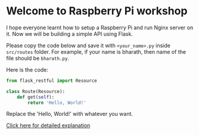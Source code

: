 # Welcome to Raspberry Pi workshop

I hope everyone learnt how to setup a Raspberry Pi and run Nginx server on it.
Now we will be building a simple API using Flask.

Please copy the code below and save it with `<your_name>.py` inside `src/routes` folder.
For example, if your name is bharath, then name of the file should be `bharath.py`.

Here is the code:
```python
from flask_restful import Resource

class Route(Resource):
	def get(self):
		return 'Hello, World!'
```

Replace the 'Hello, World!' with whatever you want.

[Click here for detailed explanation](https://scribehow.com/shared/Adding_your_own_endpoint_for_the_workshop__gUkmt_zsSyakKU-pqajSSA)

